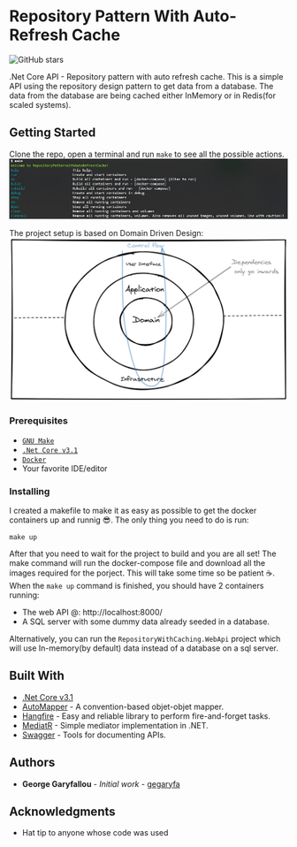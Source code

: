 # Repository Pattern With Auto-Refresh Cache

![GitHub stars](https://img.shields.io/github/stars/gegaryfa/RepositoryPatternWithAutoRefreshCache)

.Net Core API - Repository pattern with auto refresh cache. This is a simple API using the repository design pattern to get data from a database. The data from the database are being cached either InMemory or in Redis(for scaled systems).

## Getting Started

Clone the repo, open a terminal and run `make` to see all the possible actions.
![makefile](img/make.PNG)

The project setup is based on Domain Driven Design:
![makefile](img/DDD.png)

### Prerequisites

* [`GNU Make`](https://www.gnu.org/software/make/)
* [`.Net Core v3.1`](https://dotnet.microsoft.com/download/dotnet-core/3.1)
* [`Docker`](https://www.docker.com/get-started)
* Your favorite IDE/editor


### Installing

I created a makefile to make it as easy as possible to get the docker containers up and runnig 😎. The only thing you need to do is run:

```
make up
```
After that you need to wait for the project to build and you are all set!
The make command will run the docker-compose file and download all the images required for the porject. This will take some time so be patient ☕.
When the `make up` command is finished, you should have 2 containers running:
- The web API @: http://localhost:8000/ 
- A SQL server with some dummy data already seeded in a database.

Alternatively, you can run the `RepositoryWithCaching.WebApi` project which will use In-memory(by default) data instead of a database on a sql server.

## Built With

* [.Net Core v3.1](https://dotnet.microsoft.com/download/dotnet-core/3.1)
* [AutoMapper](https://automapper.org/) - A convention-based objet-objet mapper.
* [Hangfire](https://hangfire.io/) - Easy and reliable library to perform fire-and-forget tasks.
* [MediatR](https://github.com/jbogard/MediatR) - Simple mediator implementation in .NET.
* [Swagger](https://swagger.io/) - Tools for documenting APIs.


## Authors

* **George Garyfallou** - *Initial work* - [gegaryfa](https://github.com/gegaryfa)

## Acknowledgments

* Hat tip to anyone whose code was used

